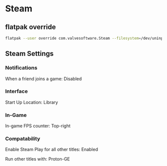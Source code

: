 # Steam

## flatpak override

```bash
flatpak --user override com.valvesoftware.Steam --filesystem=/dev/uninput # Fix controllers
```

## Steam Settings

### Notifications

When a friend joins a game: Disabled

### Interface

Start Up Location: Library

### In-Game

In-game FPS counter: Top-right

### Compatability

Enable Steam Play for all other titles: Enabled

Run other titles with: Proton-GE
